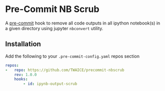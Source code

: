 # Pre-Commit NB Scrub

A [pre-commit](https://pre-commit.com/) hook to remove all code outputs in all ipython notebook(s) in a given directory
using jupyter `nbconvert` utility.

## Installation

Add the following to your `.pre-commit-config.yaml` repos section

```yaml
repos:
-   repo: https://github.com/TWAICE/precommit-nbscrub
    rev: 1.0.0
    hooks:
        - id: ipynb-output-scrub
```
